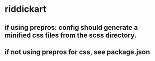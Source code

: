 # riddickart

## if using prepros: config should generate a minified css files from the scss directory.

## if not using prepros for css, see package.json
